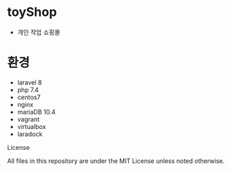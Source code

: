 # toyShop
- 개인 작업 쇼핑몰

# 환경
- laravel 8
- php 7.4
- centos7
- nginx
- mariaDB 10.4
- vagrant
- virtualbox
- laradock


License

All files in this repository are under the MIT License unless noted otherwise.
